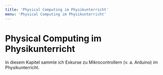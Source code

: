 ```yaml
---
title: 'Physical Computing im Physikunterricht'
menu: 'Physical Computing im Physikunterricht'
---
```


# Physical Computing im Physikunterricht

In diesem Kapitel sammle ich Exkurse zu Mikrocontrollern (v. a. Arduino) im Physikunterricht.